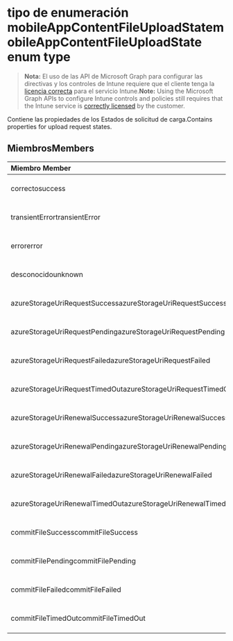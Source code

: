 # <a name="mobileappcontentfileuploadstate-enum-type"></a><span data-ttu-id="94491-101">tipo de enumeración mobileAppContentFileUploadState</span><span class="sxs-lookup"><span data-stu-id="94491-101">mobileAppContentFileUploadState enum type</span></span>

> <span data-ttu-id="94491-102">**Nota:** El uso de las API de Microsoft Graph para configurar las directivas y los controles de Intune requiere que el cliente tenga la [licencia correcta](https://go.microsoft.com/fwlink/?linkid=839381) para el servicio Intune.</span><span class="sxs-lookup"><span data-stu-id="94491-102">**Note:** Using the Microsoft Graph APIs to configure Intune controls and policies still requires that the Intune service is [correctly licensed](https://go.microsoft.com/fwlink/?linkid=839381) by the customer.</span></span>

<span data-ttu-id="94491-103">Contiene las propiedades de los Estados de solicitud de carga.</span><span class="sxs-lookup"><span data-stu-id="94491-103">Contains properties for upload request states.</span></span>
## <a name="members"></a><span data-ttu-id="94491-104">Miembros</span><span class="sxs-lookup"><span data-stu-id="94491-104">Members</span></span>
|<span data-ttu-id="94491-105">Miembro	</span><span class="sxs-lookup"><span data-stu-id="94491-105">Member</span></span>|<span data-ttu-id="94491-106">Valor</span><span class="sxs-lookup"><span data-stu-id="94491-106">Value</span></span>|<span data-ttu-id="94491-107">Descripción</span><span class="sxs-lookup"><span data-stu-id="94491-107">Description</span></span>|
|:---|:---|:---|
|<span data-ttu-id="94491-108">correcto</span><span class="sxs-lookup"><span data-stu-id="94491-108">success</span></span>|<span data-ttu-id="94491-109">0</span><span class="sxs-lookup"><span data-stu-id="94491-109">0</span></span>|<span data-ttu-id="94491-110">Todavía no documentado</span><span class="sxs-lookup"><span data-stu-id="94491-110">Not yet documented</span></span>|
|<span data-ttu-id="94491-111">transientError</span><span class="sxs-lookup"><span data-stu-id="94491-111">transientError</span></span>|<span data-ttu-id="94491-112">1</span><span class="sxs-lookup"><span data-stu-id="94491-112">1</span></span>|<span data-ttu-id="94491-113">Todavía no documentado</span><span class="sxs-lookup"><span data-stu-id="94491-113">Not yet documented</span></span>|
|<span data-ttu-id="94491-114">error</span><span class="sxs-lookup"><span data-stu-id="94491-114">error</span></span>|<span data-ttu-id="94491-115">2</span><span class="sxs-lookup"><span data-stu-id="94491-115">2</span></span>|<span data-ttu-id="94491-116">Todavía no documentado</span><span class="sxs-lookup"><span data-stu-id="94491-116">Not yet documented</span></span>|
|<span data-ttu-id="94491-117">desconocido</span><span class="sxs-lookup"><span data-stu-id="94491-117">unknown</span></span>|<span data-ttu-id="94491-118">3</span><span class="sxs-lookup"><span data-stu-id="94491-118">3</span></span>|<span data-ttu-id="94491-119">Todavía no documentado</span><span class="sxs-lookup"><span data-stu-id="94491-119">Not yet documented</span></span>|
|<span data-ttu-id="94491-120">azureStorageUriRequestSuccess</span><span class="sxs-lookup"><span data-stu-id="94491-120">azureStorageUriRequestSuccess</span></span>|<span data-ttu-id="94491-121">100</span><span class="sxs-lookup"><span data-stu-id="94491-121">100</span></span>|<span data-ttu-id="94491-122">Todavía no documentado</span><span class="sxs-lookup"><span data-stu-id="94491-122">Not yet documented</span></span>|
|<span data-ttu-id="94491-123">azureStorageUriRequestPending</span><span class="sxs-lookup"><span data-stu-id="94491-123">azureStorageUriRequestPending</span></span>|<span data-ttu-id="94491-124">101</span><span class="sxs-lookup"><span data-stu-id="94491-124">101</span></span>|<span data-ttu-id="94491-125">Todavía no documentado</span><span class="sxs-lookup"><span data-stu-id="94491-125">Not yet documented</span></span>|
|<span data-ttu-id="94491-126">azureStorageUriRequestFailed</span><span class="sxs-lookup"><span data-stu-id="94491-126">azureStorageUriRequestFailed</span></span>|<span data-ttu-id="94491-127">102</span><span class="sxs-lookup"><span data-stu-id="94491-127">102</span></span>|<span data-ttu-id="94491-128">Todavía no documentado</span><span class="sxs-lookup"><span data-stu-id="94491-128">Not yet documented</span></span>|
|<span data-ttu-id="94491-129">azureStorageUriRequestTimedOut</span><span class="sxs-lookup"><span data-stu-id="94491-129">azureStorageUriRequestTimedOut</span></span>|<span data-ttu-id="94491-130">103</span><span class="sxs-lookup"><span data-stu-id="94491-130">103</span></span>|<span data-ttu-id="94491-131">Todavía no documentado</span><span class="sxs-lookup"><span data-stu-id="94491-131">Not yet documented</span></span>|
|<span data-ttu-id="94491-132">azureStorageUriRenewalSuccess</span><span class="sxs-lookup"><span data-stu-id="94491-132">azureStorageUriRenewalSuccess</span></span>|<span data-ttu-id="94491-133">200</span><span class="sxs-lookup"><span data-stu-id="94491-133">200</span></span>|<span data-ttu-id="94491-134">Todavía no documentado</span><span class="sxs-lookup"><span data-stu-id="94491-134">Not yet documented</span></span>|
|<span data-ttu-id="94491-135">azureStorageUriRenewalPending</span><span class="sxs-lookup"><span data-stu-id="94491-135">azureStorageUriRenewalPending</span></span>|<span data-ttu-id="94491-136">201</span><span class="sxs-lookup"><span data-stu-id="94491-136">201</span></span>|<span data-ttu-id="94491-137">Todavía no documentado</span><span class="sxs-lookup"><span data-stu-id="94491-137">Not yet documented</span></span>|
|<span data-ttu-id="94491-138">azureStorageUriRenewalFailed</span><span class="sxs-lookup"><span data-stu-id="94491-138">azureStorageUriRenewalFailed</span></span>|<span data-ttu-id="94491-139">202</span><span class="sxs-lookup"><span data-stu-id="94491-139">202</span></span>|<span data-ttu-id="94491-140">Todavía no documentado</span><span class="sxs-lookup"><span data-stu-id="94491-140">Not yet documented</span></span>|
|<span data-ttu-id="94491-141">azureStorageUriRenewalTimedOut</span><span class="sxs-lookup"><span data-stu-id="94491-141">azureStorageUriRenewalTimedOut</span></span>|<span data-ttu-id="94491-142">203</span><span class="sxs-lookup"><span data-stu-id="94491-142">203</span></span>|<span data-ttu-id="94491-143">Todavía no documentado</span><span class="sxs-lookup"><span data-stu-id="94491-143">Not yet documented</span></span>|
|<span data-ttu-id="94491-144">commitFileSuccess</span><span class="sxs-lookup"><span data-stu-id="94491-144">commitFileSuccess</span></span>|<span data-ttu-id="94491-145">300</span><span class="sxs-lookup"><span data-stu-id="94491-145">300</span></span>|<span data-ttu-id="94491-146">Todavía no documentado</span><span class="sxs-lookup"><span data-stu-id="94491-146">Not yet documented</span></span>|
|<span data-ttu-id="94491-147">commitFilePending</span><span class="sxs-lookup"><span data-stu-id="94491-147">commitFilePending</span></span>|<span data-ttu-id="94491-148">301</span><span class="sxs-lookup"><span data-stu-id="94491-148">301</span></span>|<span data-ttu-id="94491-149">Todavía no documentado</span><span class="sxs-lookup"><span data-stu-id="94491-149">Not yet documented</span></span>|
|<span data-ttu-id="94491-150">commitFileFailed</span><span class="sxs-lookup"><span data-stu-id="94491-150">commitFileFailed</span></span>|<span data-ttu-id="94491-151">302</span><span class="sxs-lookup"><span data-stu-id="94491-151">302</span></span>|<span data-ttu-id="94491-152">Todavía no documentado</span><span class="sxs-lookup"><span data-stu-id="94491-152">Not yet documented</span></span>|
|<span data-ttu-id="94491-153">commitFileTimedOut</span><span class="sxs-lookup"><span data-stu-id="94491-153">commitFileTimedOut</span></span>|<span data-ttu-id="94491-154">303</span><span class="sxs-lookup"><span data-stu-id="94491-154">303</span></span>|<span data-ttu-id="94491-155">Todavía no documentado</span><span class="sxs-lookup"><span data-stu-id="94491-155">Not yet documented</span></span>|



